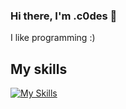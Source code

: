 ### Hi there, I'm .c0des 👋
I like programming :)

## My skills
[![My Skills](https://skillicons.dev/icons?i=cpp,python)](https://skillicons.dev)
